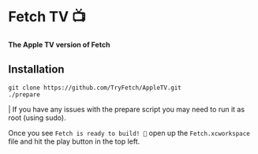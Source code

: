 # Fetch TV :tv:
#### The Apple TV version of Fetch
## Installation

````
git clone https://github.com/TryFetch/AppleTV.git
./prepare
````

| If you have any issues with the prepare script you may need to run it as root (using sudo).

Once you see `Fetch is ready to build! 🚀` open up the `Fetch.xcworkspace` file and hit the play button in the top left.
